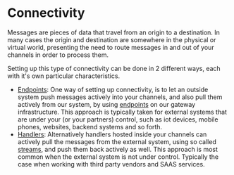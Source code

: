 # Connectivity

Messages are pieces of data that travel from an origin to a destination. In many cases the origin and destination are somewhere in the physical or virtual world, presenting the need to route messages in and out of your channels in order to process them.

Setting up this type of connectivity can be done in 2 different ways, each with it's own particular characteristics.

 * [Endpoints](/documentation/connectivity/endpoints): One way of setting up connectivity, is to let an outside system push messages actively into your channels, and also pull them actively from our system, by using [endpoints](/documentation/connectivity/endpoints) on our gateway infrastructure. This approach is typically taken for external systems that are under your (or your partners) control, such as iot devices, mobile phones, websites, backend systems and so forth.
 * [Handlers](/documentation/handlers): Alternatively handlers hosted inside your channels can actively pull the messages from the external system, using so called [streams](/documentation/connectivity/streams), and push them back actively as well. This approach is most common when the external system is not under control. Typically the case when working with third party vendors and SAAS services.

 